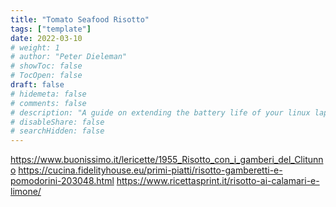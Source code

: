 ```yaml
---
title: "Tomato Seafood Risotto"
tags: ["template"]
date: 2022-03-10
# weight: 1
# author: "Peter Dieleman"
# showToc: false
# TocOpen: false
draft: false
# hidemeta: false
# comments: false
# description: "A guide on extending the battery life of your linux laptop"
# disableShare: false
# searchHidden: false
---
```


<https://www.buonissimo.it/lericette/1955_Risotto_con_i_gamberi_del_Clitunno>
<https://cucina.fidelityhouse.eu/primi-piatti/risotto-gamberetti-e-pomodorini-203048.html>
<https://www.ricettasprint.it/risotto-ai-calamari-e-limone/>
